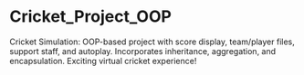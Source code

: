 # Cricket_Project_OOP
Cricket Simulation: OOP-based project with score display, team/player files, support staff, and autoplay. Incorporates inheritance, aggregation, and encapsulation. Exciting virtual cricket experience!
